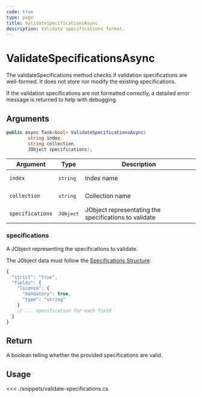 ```yaml
---
code: true
type: page
title: ValidateSpecificationsAsync
description: Validate specifications format.
---
```


# ValidateSpecificationsAsync

The validateSpecifications method checks if validation specifications are well-formed. It does not store nor modify the existing specifications.

If the validation specifications are not formatted correctly, a detailed error message is returned to help with debugging.


## Arguments

```csharp
public async Task<bool> ValidateSpecificationsAsync(
        string index,
        string collection,
        JObject specifications);
```

| Argument         | Type               | Description                                           |
|------------------|--------------------|-------------------------------------------------------|
| `index`          | <pre>string</pre>  | Index name                   |
| `collection`     | <pre>string</pre>  | Collection name              |
| `specifications` | <pre>JObject</pre> | JObject representating the specifications to validate |

### specifications

A JObject representing the specifications to validate.

The JObject data must follow the [Specifications Structure](/core/2/guides/advanced/data-validation):

```js
{
  "strict": "true",
  "fields": {
    "licence": {
      "mandatory": true,
      "type": "string"
    }
    // ... specification for each field
  }
}
```

## Return

A boolean telling whether the provided specifications are valid.

## Usage

<<< ./snippets/validate-specifications.cs
